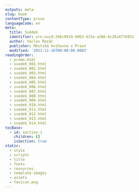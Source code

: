 ```yaml
---
outputs: meta
slug: book
contentType: prose
languageCode: en
meta:
  title: Svědek
  identifier: urn:uuid:296c0919-9963-415a-a386-6c26c077b931
  author: Václav Řezáč
  publisher: Městská knihovna v Praze
  modified: '2021-11-16T00:00:00.000Z'
readingOrder:
  - promo.html
  - svedek_001.html
  - svedek_002.html
  - svedek_003.html
  - svedek_004.html
  - svedek_005.html
  - svedek_006.html
  - svedek_007.html
  - svedek_008.html
  - svedek_009.html
  - svedek_010.html
  - svedek_011.html
  - svedek_012.html
  - svedek_013.html
  - svedek_014.html
tocBase:
  - id: section-1
    children: []
    isSection: true
static:
  - style
  - scripts
  - title
  - fonts
  - resources
  - template-images
  - assets
  - favicon.png
---
```

